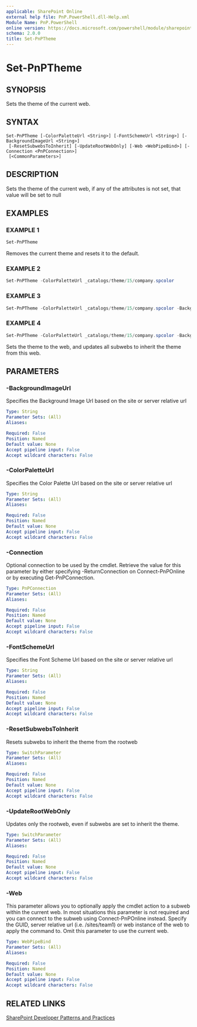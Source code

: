```yaml
---
applicable: SharePoint Online
external help file: PnP.PowerShell.dll-Help.xml
Module Name: PnP.PowerShell
online version: https://docs.microsoft.com/powershell/module/sharepoint-pnp/set-pnptheme
schema: 2.0.0
title: Set-PnPTheme
---
```


# Set-PnPTheme

## SYNOPSIS
Sets the theme of the current web.

## SYNTAX

```
Set-PnPTheme [-ColorPaletteUrl <String>] [-FontSchemeUrl <String>] [-BackgroundImageUrl <String>]
 [-ResetSubwebsToInherit] [-UpdateRootWebOnly] [-Web <WebPipeBind>] [-Connection <PnPConnection>]
 [<CommonParameters>]
```

## DESCRIPTION
 Sets the theme of the current web, if any of the attributes is not set, that value will be set to null

## EXAMPLES

### EXAMPLE 1
```powershell
Set-PnPTheme
```

Removes the current theme and resets it to the default.

### EXAMPLE 2
```powershell
Set-PnPTheme -ColorPaletteUrl _catalogs/theme/15/company.spcolor
```

### EXAMPLE 3
```powershell
Set-PnPTheme -ColorPaletteUrl _catalogs/theme/15/company.spcolor -BackgroundImageUrl 'style library/background.png'
```

### EXAMPLE 4
```powershell
Set-PnPTheme -ColorPaletteUrl _catalogs/theme/15/company.spcolor -BackgroundImageUrl 'style library/background.png' -ResetSubwebsToInherit
```

Sets the theme to the web, and updates all subwebs to inherit the theme from this web.

## PARAMETERS

### -BackgroundImageUrl
Specifies the Background Image Url based on the site or server relative url

```yaml
Type: String
Parameter Sets: (All)
Aliases:

Required: False
Position: Named
Default value: None
Accept pipeline input: False
Accept wildcard characters: False
```

### -ColorPaletteUrl
Specifies the Color Palette Url based on the site or server relative url

```yaml
Type: String
Parameter Sets: (All)
Aliases:

Required: False
Position: Named
Default value: None
Accept pipeline input: False
Accept wildcard characters: False
```

### -Connection
Optional connection to be used by the cmdlet. Retrieve the value for this parameter by either specifying -ReturnConnection on Connect-PnPOnline or by executing Get-PnPConnection.

```yaml
Type: PnPConnection
Parameter Sets: (All)
Aliases:

Required: False
Position: Named
Default value: None
Accept pipeline input: False
Accept wildcard characters: False
```

### -FontSchemeUrl
Specifies the Font Scheme Url based on the site or server relative url

```yaml
Type: String
Parameter Sets: (All)
Aliases:

Required: False
Position: Named
Default value: None
Accept pipeline input: False
Accept wildcard characters: False
```

### -ResetSubwebsToInherit
Resets subwebs to inherit the theme from the rootweb

```yaml
Type: SwitchParameter
Parameter Sets: (All)
Aliases:

Required: False
Position: Named
Default value: None
Accept pipeline input: False
Accept wildcard characters: False
```

### -UpdateRootWebOnly
Updates only the rootweb, even if subwebs are set to inherit the theme.

```yaml
Type: SwitchParameter
Parameter Sets: (All)
Aliases:

Required: False
Position: Named
Default value: None
Accept pipeline input: False
Accept wildcard characters: False
```

### -Web
This parameter allows you to optionally apply the cmdlet action to a subweb within the current web. In most situations this parameter is not required and you can connect to the subweb using Connect-PnPOnline instead. Specify the GUID, server relative url (i.e. /sites/team1) or web instance of the web to apply the command to. Omit this parameter to use the current web.

```yaml
Type: WebPipeBind
Parameter Sets: (All)
Aliases:

Required: False
Position: Named
Default value: None
Accept pipeline input: False
Accept wildcard characters: False
```

## RELATED LINKS

[SharePoint Developer Patterns and Practices](https://aka.ms/sppnp)